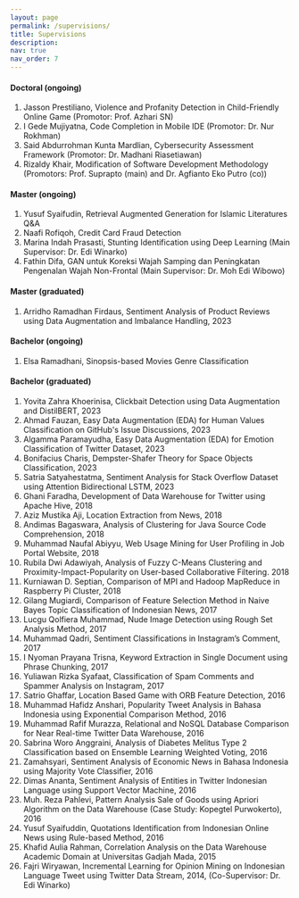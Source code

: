 ```yaml
---
layout: page
permalink: /supervisions/
title: Supervisions
description: 
nav: true
nav_order: 7
---
```


#### Doctoral (ongoing)

1. Jasson Prestiliano, Violence and Profanity Detection in Child-Friendly Online Game (Promotor: Prof. Azhari SN)
2. I Gede Mujiyatna, Code Completion in Mobile IDE (Promotor: Dr. Nur Rokhman)
3. Said Abdurrohman Kunta Mardlian, Cybersecurity Assessment Framework (Promotor: Dr. Madhani Riasetiawan)
4. Rizaldy Khair, Modification of Software Development Methodology (Promotors: Prof. Suprapto (main) and Dr. Agfianto Eko Putro (co))

#### Master (ongoing)

1. Yusuf Syaifudin, Retrieval Augmented Generation for Islamic Literatures Q&A
2. Naafi Rofiqoh, Credit Card Fraud Detection
3. Marina Indah Prasasti, Stunting Identification using Deep Learning (Main Supervisor: Dr. Edi Winarko)
4. Fathin Difa, GAN untuk Koreksi Wajah Samping dan Peningkatan Pengenalan Wajah Non-Frontal (Main Supervisor: Dr. Moh Edi Wibowo)

#### Master (graduated)

1. Arridho Ramadhan Firdaus, Sentiment Analysis of Product Reviews using Data Augmentation and Imbalance Handling, 2023

#### Bachelor (ongoing)
1. Elsa Ramadhani, Sinopsis-based Movies Genre Classification

#### Bachelor (graduated)

1. Yovita Zahra Khoerinisa, Clickbait Detection using Data Augmentation and DistilBERT, 2023
2. Ahmad Fauzan, Easy Data Augmentation (EDA) for Human Values Classification on GitHub's Issue Discussions, 2023
1. Algamma Paramayudha, Easy Data Augmentation (EDA) for Emotion Classification of Twitter Dataset, 2023
1. Bonifacius Charis, Dempster-Shafer Theory for Space Objects Classification, 2023
1. Satria Satyahestatma, Sentiment Analysis for Stack Overflow Dataset using Attention Bidirectional LSTM, 2023
1. Ghani Faradha, Development of Data Warehouse for Twitter using Apache Hive, 2018
2. Aziz Mustika Aji, Location Extraction from News, 2018
3. Andimas Bagaswara, Analysis of Clustering for Java Source Code Comprehension, 2018
4. Muhammad Naufal Abiyyu, Web Usage Mining for User Profiling in Job Portal Website, 2018
5. Rubila Dwi Adawiyah, Analysis of Fuzzy C-Means Clustering and Proximity-Impact-Popularity on User-based Collaborative Filtering. 2018
6. Kurniawan D. Septian, Comparison of MPI and Hadoop MapReduce in Raspberry Pi Cluster, 2018
7. Gilang Mugiardi, Comparison of Feature Selection Method in Naive Bayes Topic Classification of Indonesian News, 2017
8. Lucgu Qolfiera Muhammad, Nude Image Detection using Rough Set Analysis Method, 2017
9. Muhammad Qadri, Sentiment Classifications in Instagram’s Comment, 2017
10. I Nyoman Prayana Trisna, Keyword Extraction in Single Document using Phrase Chunking, 2017
11. Yuliawan Rizka Syafaat, Classification of Spam Comments and Spammer Analysis on Instagram, 2017
12. Satrio Ghaffar, Location Based Game with ORB Feature Detection, 2016
13. Muhammad Hafidz Anshari, Popularity Tweet Analysis in Bahasa Indonesia using Exponential Comparison Method, 2016
14. Muhammad Rafif Murazza, Relational and NoSQL Database Comparison for Near Real-time Twitter Data Warehouse, 2016
15. Sabrina Woro Anggraini, Analysis of Diabetes Melitus Type 2 Classification based on Ensemble Learning Weighted Voting, 2016
16. Zamahsyari, Sentiment Analysis of Economic News in Bahasa Indonesia using Majority Vote Classifier, 2016
17. Dimas Ananta, Sentiment Analysis of Entities in Twitter Indonesian Language using Support Vector Machine, 2016
18. Muh. Reza Pahlevi, Pattern Analysis Sale of Goods using Apriori Algorithm on the Data Warehouse (Case Study: Kopegtel Purwokerto), 2016
19. Yusuf Syaifuddin, Quotations Identification from Indonesian Online News using Rule-based Method, 2016
20. Khafid Aulia Rahman, Correlation Analysis on the Data Warehouse Academic Domain at Universitas Gadjah Mada, 2015
21. Fajri Wiryawan, Incremental Learning for Opinion Mining on Indonesian Language Tweet using Twitter Data Stream, 2014, (Co-Supervisor: Dr. Edi Winarko)
